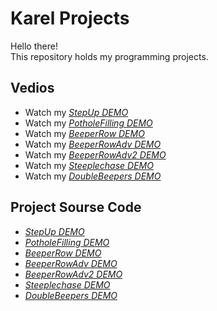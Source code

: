 # Karel Projects
Hello there!\
This repository holds my programming projects.
## Vedios
- Watch my *[StepUp DEMO](https://drive.google.com/file/d/1VPh9A76VYzIv4yASMRg-h1dcZBwnJSpK/view?usp=sharing)* 
- Watch my *[PotholeFilling DEMO](https://drive.google.com/file/d/1quXbmX7DxdjXtaeW5MOPvxswHBh36naS/view?usp=sharing)*   
- Watch my *[BeeperRow DEMO](https://drive.google.com/file/d/1PpBHapGHOSFY4tqQwUFvPmf0OTCmZy39/view?usp=sharing)*  
- Watch my *[BeeperRowAdv DEMO](https://drive.google.com/file/d/1RJLcRN6x0AZnhijUVtRawOEXLNMzI96U/view?usp=sharing)*  
- Watch my *[BeeperRowAdv2 DEMO](https://drive.google.com/file/d/1vsdrXUK61qpAdHoOAkV9bWtmC83oezDi/view?usp=sharing)* 
- Watch my *[Steeplechase DEMO](https://drive.google.com/file/d/1LkfklGP6v5yADLcXfe8Hljv9i6zEu1dg/view?usp=sharing)* 
- Watch my *[DoubleBeepers DEMO](https://drive.google.com/file/d/1B76y1wQPTzgC88ILuvnCjkdG52X8vL1r/view?usp=sharing)*
## Project Sourse Code
- *[StepUp DEMO](https://github.com/SYFERIC/Karel/blob/main/github/StepUp.py)* 
- *[PotholeFilling DEMO](https://github.com/SYFERIC/Karel/blob/main/github/PotholeFilling.py)*   
- *[BeeperRow DEMO](https://github.com/SYFERIC/Karel/blob/main/github/BeeperRow.py)*  
- *[BeeperRowAdv DEMO](https://github.com/SYFERIC/Karel/blob/main/github/BeeperRowAdv.py)*  
- *[BeeperRowAdv2 DEMO](https://github.com/SYFERIC/Karel/blob/main/github/BeeperRowAdv2.py)* 
- *[Steeplechase DEMO](https://github.com/SYFERIC/Karel/blob/main/github/Steeplechase.py)* 
- *[DoubleBeepers DEMO](https://github.com/SYFERIC/Karel/blob/main/github/DoubleBeepers.py)*
